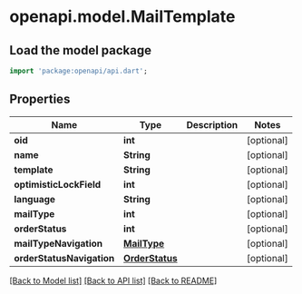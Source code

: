 # openapi.model.MailTemplate

## Load the model package
```dart
import 'package:openapi/api.dart';
```

## Properties
Name | Type | Description | Notes
------------ | ------------- | ------------- | -------------
**oid** | **int** |  | [optional] 
**name** | **String** |  | [optional] 
**template** | **String** |  | [optional] 
**optimisticLockField** | **int** |  | [optional] 
**language** | **String** |  | [optional] 
**mailType** | **int** |  | [optional] 
**orderStatus** | **int** |  | [optional] 
**mailTypeNavigation** | [**MailType**](MailType.md) |  | [optional] 
**orderStatusNavigation** | [**OrderStatus**](OrderStatus.md) |  | [optional] 

[[Back to Model list]](../README.md#documentation-for-models) [[Back to API list]](../README.md#documentation-for-api-endpoints) [[Back to README]](../README.md)


